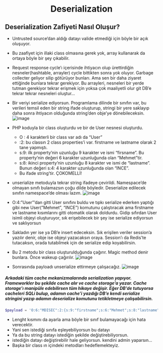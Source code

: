 <h1 align="center">Deserialization</h1>

## Deserialization Zafiyeti Nasıl Oluşur?
- Untrusted source’dan aldığı datayı valide etmediği için böyle bir açık oluşuyor.

- Bu zaafiyet için illaki class olmasına gerek yok, array kullanarak da ortaya böyle bir şey çıkabilir.
- Request response cycle’ı içerisinde ihtiyacın olup ürettirdiğin nesneler(hashtable, arrayler) cycle bittikten sonra yok oluyor. Garbage collecter geliyor silip götürüyor bunları. Ama sen bir daha ziyaret ettiğinde bunlara tekrar gerekiyor. Bu arrayleri, nesneleri bir yerde tutman gerekiyor tekrar erişmek için yoksa çok maaliyetli olur git DB’e tekrar tekrar nesneleri oluştur…
- Bir veriyi serialize ediyorsun. Programlama dilinde bir sınıfın var, bu verileri temsil eden bir string ifade oluşturup, stringi bir yere saklayıp daha sonra ihtiyacın olduğunda string’den obje’ye dönebileceksin.
![image](https://github.com/grealyve/MDISec-Web-Security-and-Hacking-Notes/assets/41903311/6db8c08e-d1df-4340-a5a8-1857c28235c8)
- PHP koduyla bir class oluşturdu ve bir de User nesnesi oluşturdu.
    - O : 4 karakterli bir class var adı da “User”
    - :2: bu classın 2 class properties’i var. firstname ve lastname olarak 2 tane yapmıştı.
    - s:9: ilk property’nin uzunluğu 9 karakter ve ismi “firsname”. Bu property’nin değeri 6 karakter uzunluğunda olan “Mehmet”tir.
    - s:8: ikinci property’nin uzunluğu 8 karakter ve ismi de “lastname”. Bunun değeri s:4: 4 karakter uzunluğunda olan “INCE”.
    - Bu ifade string’tir. ÇOKOMELLİ!
- unserialize metoduyla tekrar string ifadeye çevirildi. Namespace’de olmayan sınıfı bulamazsın çoğu dilde böyledir. Deserialize edilecek sınıfın namespace’de olması lazım.
![image](https://github.com/grealyve/MDISec-Web-Security-and-Hacking-Notes/assets/41903311/74fec70a-01a7-4f43-91b9-fe53ee4a7792)
- O:4:”User”’dan gitti User sınıfını buldu ve tıpkı serialize ederken yaptığı gibi new User(”Mehmet”, “INCE”)  komutunu çalıştıracak ama firstname ve lastname kısımlarını gitti otomatik olarak doldurdu. Gidip sıfırdan User isimli objeyi oluşturuyor, sık erişebilecek bir şey ise serialize ediyorsun ve saklıyorsun
- Sakladın yer ise ya DB’e insert edeceksin. Sık erişilen veriler session’a yazılır denir, obje ise objeyi yazacaksın oraya. Session’ı da Redis’te tutacaksın, orada tutabilmek için de serialize edip koyabilirsin.
- Bu 2 metodu bir class oluşturulduğunda çağırır. Magic method denir bunlara. Önce wakeup çağırılır.
![image](https://github.com/grealyve/MDISec-Web-Security-and-Hacking-Notes/assets/41903311/e0b288f6-b238-483a-8fd3-8a4000230169)
- Sonrasında payloadı unserialize ettirmeye çalışacağız.
![image](https://github.com/grealyve/MDISec-Web-Security-and-Hacking-Notes/assets/41903311/df8f3ba3-beef-41fa-ac81-1f7ff7626342)
##### Arkadaki tüm cache mekanizmalarında serialization yapıyor. Frameworkler bu şekilde cache alır ve cache storage’a yazar. Cache storage’ı manipüle edebilirsen tüm hikaye değişir. Eğer DB’de tutuyorsa cacheleri SQLi bulup, adamın cache’i yazdığı DB’e kendi serialize stringini yazıp adamın deserialize komutunu tetikletmeye çalışabilirsin.
```php
$payload = 'O:6:"MDISEC":2:{s:9:"firstname";s:6:"Mehmet";s:8:"lastname";s:4:"INCE";}';
```
- Lenght kısmını da ayarla ama böyle bir sınıf bulamayacağı için hata verecektir.
- Yani sen istediği sınıfa eşleyebiliyorsun bu datayı
- Ya da bu string datayı istediğin şekilde değiştirebiliyorsun.
- istediğin datayı değiştirebilir hale geliyorsun. kendini admin yaparsın...
- Başka bir class ın içindeki metodları hedeflemekteyiz.

